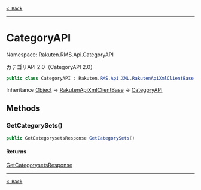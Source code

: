 [`< Back`](./)

---

# CategoryAPI

Namespace: Rakuten.RMS.Api.CategoryAPI

カテゴリAPI 2.0（CategoryAPI 2.0）

```csharp
public class CategoryAPI : Rakuten.RMS.Api.XML.RakutenApiXmlClientBase
```

Inheritance [Object](https://docs.microsoft.com/en-us/dotnet/api/system.object) → [RakutenApiXmlClientBase](./rakuten.rms.api.xml.rakutenapixmlclientbase) → [CategoryAPI](./rakuten.rms.api.categoryapi.categoryapi)

## Methods

### **GetCategorySets()**

```csharp
public GetCategorysetsResponse GetCategorySets()
```

#### Returns

[GetCategorysetsResponse](./rakuten.rms.api.categoryapi.categoryapi.getcategorysetsresponse)<br>

---

[`< Back`](./)
